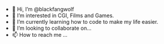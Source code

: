 - 👋 Hi, I’m @blackfangwolf
- 👀 I’m interested in CGI, Films and Games.
- 🌱 I’m currently learning how to code to make my life easier. 
- 💞️ I’m looking to collaborate on...
- 📫 How to reach me ...

<!---
blackfangwolf/blackfangwolf is a ✨ special ✨ repository because its `README.md` (this file) appears on your GitHub profile.
You can click the Preview link to take a look at your changes.
--->
